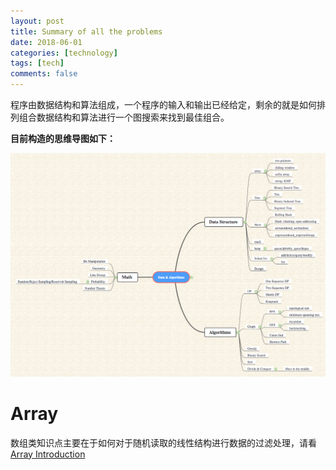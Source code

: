 ```yaml
---
layout: post
title: Summary of all the problems
date: 2018-06-01
categories: [technology]
tags: [tech]
comments: false
---
```




程序由数据结构和算法组成，一个程序的输入和输出已经给定，剩余的就是如何排列组合数据结构和算法进行一个图搜索来找到最佳组合。



**目前构造的思维导图如下：**

![Algorithm Classification](../images/leetcode.png)



# Array 

数组类知识点主要在于如何对于随机读取的线性结构进行数据的过滤处理，请看[Array Introduction](http://yuchenspace.info/array/)





 

